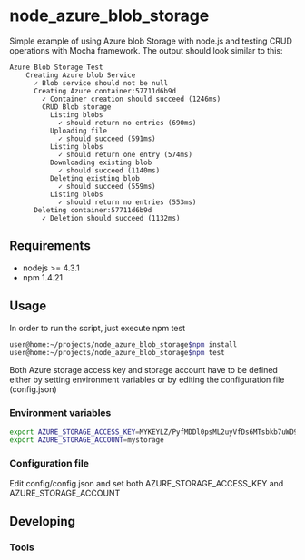 # node_azure_blob_storage

Simple example of using Azure blob Storage with node.js and testing CRUD operations with Mocha framework.
The output should look similar to this:

```
Azure Blob Storage Test
    Creating Azure blob Service 
      ✓ Blob service should not be null
      Creating Azure container:57711d6b9d
        ✓ Container creation should succeed (1246ms)
        CRUD Blob storage
          Listing blobs
            ✓ should return no entries (690ms)
          Uploading file
            ✓ should succeed (591ms)
          Listing blobs
            ✓ should return one entry (574ms)
          Downloading existing blob
            ✓ should succeed (1140ms)
          Deleting existing blob
            ✓ should succeed (559ms)
          Listing blobs
            ✓ should return no entries (553ms)
      Deleting container:57711d6b9d
        ✓ Deletion should succeed (1132ms)

```

## Requirements

- nodejs >= 4.3.1
- npm 1.4.21

## Usage

In order to run the script, just execute npm test 

```bash
user@home:~/projects/node_azure_blob_storage$npm install
user@home:~/projects/node_azure_blob_storage$npm test
```

Both Azure storage access key and storage account have to be defined either by setting environment variables or by editing the configuration file (config.json)

### Environment variables

```bash
export AZURE_STORAGE_ACCESS_KEY=MYKEYLZ/PyfMDDl0psML2uyVfDs6MTsbkb7uWD9HKFiZfJ1pi2nCT0YQQZ94SMBTmbk09kl78MoTvDez6QO4A==
export AZURE_STORAGE_ACCOUNT=mystorage
```


### Configuration file

Edit config/config.json and set both AZURE_STORAGE_ACCESS_KEY and AZURE_STORAGE_ACCOUNT



## Developing



### Tools

